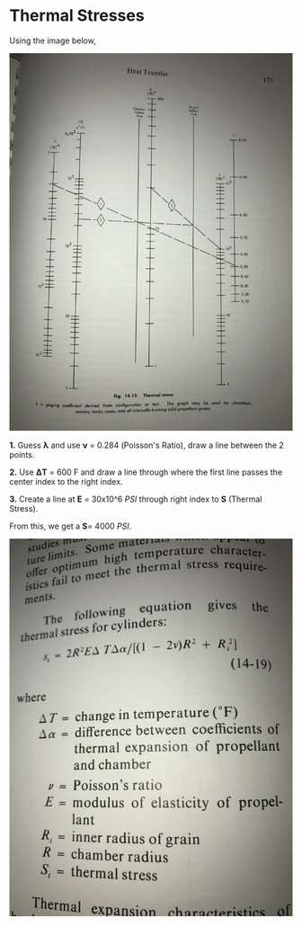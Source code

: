 # Thermal Stresses

Using the image below,

![alt text](assets/Thermal%20Stresses%20Chart.jpg "Thermal Stresses Chart")

**1.** Guess 	**&#955;** and use **&#957;** = 0.284 (Poisson's Ratio), draw a line between the 2 points.

**2.** Use **&#916;T** = 600 F and draw a line through where the first line passes the center index to the right index.

**3.** Create a line at **E** = 30x10^6 _PSI_ through right index to **S** (Thermal Stress).

From this, we get a **S**= 4000 _PSI_.

![alt text](assets/Variables.jpg "Variables")
